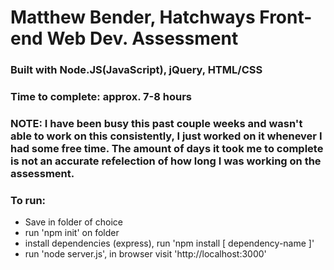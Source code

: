 # Matthew Bender, Hatchways Front-end Web Dev. Assessment

### Built with Node.JS(JavaScript), jQuery, HTML/CSS

### Time to complete: approx. 7-8 hours
### **NOTE:** I have been busy this past couple weeks and wasn't able to work on this consistently, I just worked on it whenever I had some free time. The amount of days it took me to complete is not an accurate refelection of how long I was working on the assessment.

### To run:
- Save in folder of choice
- run 'npm init' on folder
- install dependencies (express), run 'npm install [ dependency-name ]'
- run 'node server.js', in browser visit 'http://localhost:3000'


